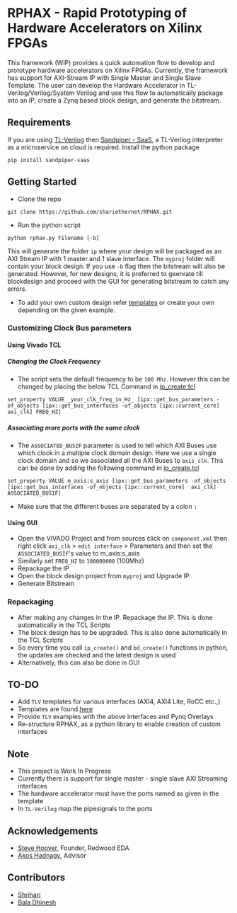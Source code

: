 # RPHAX - Rapid Prototyping of Hardware Accelerators on Xilinx FPGAs 

This framework (WiP) provides a quick automation flow to develop and prototype hardware accelerators on Xilinx FPGAs. Currently, the framework has support for AXI-Stream IP with Single Master and Single Slave Template. The user can develop the Hardware Accelerator in TL-Verilog/Verilog/System Verilog and use this flow to automatically package into an IP, create a Zynq based block design, and generate the bitstream.

## Requirements

If you are using [TL-Verilog](https://www.redwoodeda.com/tl-verilog) then [Sandpiper - SaaS](https://gitlab.com/rweda/sandpiper-saas), a TL-Verilog interpreter as a microservice on cloud is required. Install the python package

```pip install sandpiper-saas```

## Getting Started 

- Clone the repo 

```git clone https://github.com/shariethernet/RPHAX.git```

- Run the python script

```python rphax.py Filename [-b]```

This will generate the folder `ip` where your design will be packaged as an AXI Stream IP with 1 master and 1 slave interface. The `myproj` folder will contain your block design. If you use `-b` flag then the bitstream will also be generated. However, for new designs, it is preferred to geenrate till blockdesign and proceed with the GUI for generating bitstream to catch any errors. 

- To add your own custom design refer [templates](/templates) or create your own depending on the given example.

### Customizing Clock Bus parameters 

#### Using Vivado TCL 

##### Changing the Clock Frequency

- The script sets the default frequency to be `100 Mhz`. However this can be changed by placing the below TCL Command in [ip_create.tcl](src/ip_create.tcl)

 ```
set_property VALUE _your_clk_freq_in_Hz_ [ipx::get_bus_parameters -of_objects [ipx::get_bus_interfaces -of_objects [ipx::current_core]  axi_clk] FREQ_HZ]
```
##### Associating more ports with the same clock

- The `ASSOCIATED_BUSIF` parameter is used to tell which AXI Buses use which clock in a multiple clock domain design. Here we use a single clock domain and so we associated all the AXI Buses to `axis_clk`. This can be done by adding the following command in [ip_create.tcl](src/ip_create.tcl)

```
set_property VALUE m_axis:s_axis [ipx::get_bus_parameters -of_objects [ipx::get_bus_interfaces -of_objects [ipx::current_core]  axi_clk] ASSOCIATED_BUSIF]
```

- Make sure that the different buses are separated by a colon `:`

#### Using GUI

- Open the VIVADO Project and from sources click on `component.xml` then right click `axi_clk` > `edit interface` > Parameters and then set the `ASSOCIATED_BUSIF`'s value to m_axis:s_axis
- Similarly set `FREQ_HZ` to `100000000` (100Mhz) 
- Repackage the IP
- Open the block design project from `myproj` and Upgrade IP
- Generate Bitstream

### Repackaging

- After making any changes in the IP. Repackage the IP. This is done automatically in the TCL Scripts
- The block design has to be upgraded. This is also done automatically in the TCL Scripts
- So every time you call `ip_create()` and `bd_create()` functions in python, the updates are checked and the latest design is used
- Alternatively, this can also be done in GUI

## TO-DO

- Add `TLV` templates for various interfaces (AXI4, AXI4 Lite, RoCC etc.,)
- Templates are found [here](./templates)
- Provide `TLV` examples with the above interfaces and Pynq Overlays 
- Re-structure RPHAX, as a python library to enable creation of custom interfaces

## Note

- This project is Work In Progress
- Currently there is support for single master - single slave AXI Streaming interfaces 
- The hardware accelerator must have the ports named as given in the template
- In `TL-Verilog` map the pipesignals to the ports 

## Acknowledgements

- [Steve Hoover](https://github.com/stevehoover), Founder, Redwood EDA
- [Akos Hadnagy](https://github.com/ahadnagy), Advisor

## Contributors

- [Shrihari](https://www.linkedin.com/in/shariethernet/)
- [Bala Dhinesh](https://www.linkedin.com/in/bala-dhinesh/)